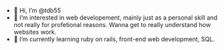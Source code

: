 - 👋 Hi, I’m @tdb55
- 👀 I’m interested in web developement, mainly just as a personal skill and not really for profetional reasons. Wanna get to really understand how websites work. 
- 🌱 I’m currently learning ruby on rails, front-end web development, SQL.

<!---
tdb55/tdb55 is a ✨ special ✨ repository because its `README.md` (this file) appears on your GitHub profile.
You can click the Preview link to take a look at your changes.
--->
